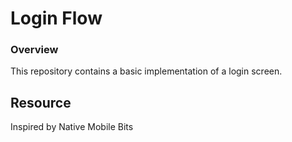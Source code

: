 # Login Flow 
### Overview
This repository contains a basic implementation of a login screen.

## Resource 
Inspired by Native Mobile Bits
